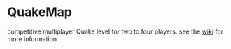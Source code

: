 # QuakeMap
competitive multiplayer Quake level for two to four players.
see the [wiki](https://github.com/rosieisnotokay/QuakeMap/wiki) for more information
